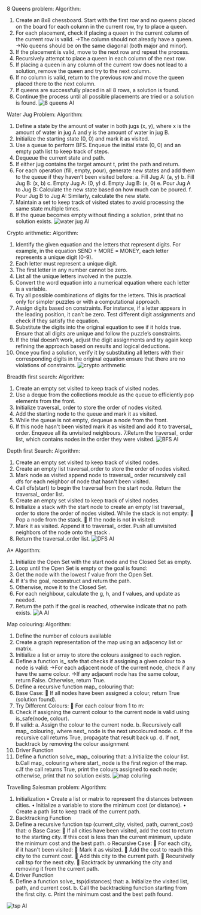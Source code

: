 8 Queens problem:
Algorithm:
1. Create an 8x8 chessboard. Start with the first row and no queens placed on the board for each column in the current row, try to place a queen.
2. For each placement, check if placing a queen in the current column of the current row is valid.
->The column should not already have a queen.
->No queens should be on the same diagonal (both major and minor).
3. If the placement is valid, move to the next row and repeat the process.
4. Recursively attempt to place a queen in each column of the next row.
5. If placing a queen in any column of the current row does not lead to a solution, remove the queen and try to the next column.
6. If no column is valid, return to the previous row and move the queen placed there to the next column.
7. If queens are successfully placed in all 8 rows, a solution is found.
8. Continue the process until all possible placements are tried or a solution is found.
![8 queens AI](https://github.com/user-attachments/assets/6f199de9-75e1-43ee-bb54-a5ac9a9a5259)




Water Jug Problem:
Algorithm:
1. Define a state by the amount of water in both jugs (x, y), where x is the amount of water in jug A    and y is the amount of water in jug B. 
2. Initialize the starting state (0, 0) and mark it as visited.
3. Use a queue to perform BFS. Enqueue the initial state (0, 0) and an empty path list to keep track of steps.
4. Dequeue the current state and path.
5. If either jug contains the target amount t, print the path and return.
6. For each operation (fill, empty, pour), generate new states and add them to the queue if they haven’t been visited before:
a.	Fill Jug A: (a, y)
b.	Fill Jug B: (x, b)
c.	Empty Jug A: (0, y)
d.	Empty Jug B: (x, 0)
e.	Pour Jug A to Jug B: Calculate the new state based on how much can be poured.
f.	Pour Jug B to Jug A: Similarly, calculate the new state.
7. Maintain a set to keep track of visited states to avoid processing the same state multiple times.
8. If the queue becomes empty without finding a solution, print that no solution exists.
![water jug AI](https://github.com/user-attachments/assets/c2f5b7a6-4578-405d-bf69-081c58bcbbba)





Crypto arithmetic:
Algorithm:
1. Identify the given equation and the letters that represent digits. For example, in the equation SEND + MORE = MONEY, each letter represents a unique digit (0-9).
2. Each letter must represent a unique digit.
3. The first letter in any number cannot be zero.
4. List all the unique letters involved in the puzzle.
5. Convert the word equation into a numerical equation where each letter is a variable.
6. Try all possible combinations of digits for the letters. This is practical only for simpler puzzles or with a computational approach.
7. Assign digits based on constraints. For instance, if a letter appears in the leading position, it can’t be zero. Test different digit assignments and check if they satisfy the equation.
8. Substitute the digits into the original equation to see if it holds true. Ensure that all digits are unique and follow the puzzle’s constraints.
9. If the trial doesn’t work, adjust the digit assignments and try again keep refining the approach based on results and logical deductions.
10. Once you find a solution, verify it by substituting all letters with their corresponding digits in the original equation ensure that there are no violations of constraints.
 ![crypto arithmetic](https://github.com/user-attachments/assets/cab760ab-37da-420f-9e6e-d6faca8c4fd8)





Breadth first search:
Algorithm:
1. Create an empty set visited to keep track of visited nodes.
2. Use a deque from the collections module as the queue to efficiently pop elements from the front.
3. Initialize traversal_ order to store the order of nodes visited.
4. Add the starting node to the queue and mark it as visited.
5. While the queue is not empty, dequeue a node from the front.
6. If this node hasn't been visited mark it as visited and add it to traversal_ order. Enqueue all its unvisited neighbours.
7.Return the traversal_ order list, which contains nodes in the order they were visited.
![BFS AI](https://github.com/user-attachments/assets/4f752913-e7f3-4b3f-93ce-d4b7ee2b7fcc)





Depth first Search:
Algorithm:
1. Create an empty set visited to keep track of visited nodes.
2. Create an empty list traversal_order to store the order of nodes visited.
3. Mark node as visited append node to traversal_ order recursively call dfs for each neighbor of node that hasn't been visited.
4. Call dfs(start) to begin the traversal from the start node. Return the traversal_ order list.
5. Create an empty set visited to keep track of visited nodes.
6. Initialize a stack with the start node to create an empty list traversal_ order to store the order of nodes visited. While the stack is not empty:
	Pop a node from the stack.
	If the node is not in visited:
7. Mark it as visited. Append it to traversal_ order. Push all unvisited neighbors of the node onto the stack .
8. Return the traversal_order list.
![DFS AI](https://github.com/user-attachments/assets/d5788872-38e5-48cf-a0b4-b386f2349ca1)






A*
Algorithm:
1. Initialize the Open Set with the start node and the Closed Set as empty.
2. Loop until the Open Set is empty or the goal is found:
3. Get the node with the lowest f value from the Open Set.
4. If it's the goal, reconstruct and return the path.
5. Otherwise, move it to the Closed Set.
6. For each neighbour, calculate the g, h, and f values, and update as needed.
7. Return the path if the goal is reached, otherwise indicate that no path exists.
![A AI](https://github.com/user-attachments/assets/69d8a911-446f-48cc-a639-573ce9fecf1a)








Map colouring:
Algorithm:
1. Define the number of colours available 
2. Create a graph representation of the map using an adjacency list or matrix.
3. Initialize a list or array to store the colours assigned to each region.
4. Define a function is_ safe that checks if assigning a given colour to a node is valid:
                    ->For each adjacent node of the current node, check if any have the same colour.
                    ->If any adjacent node has the same colour, return False. Otherwise, return True.
5. Define a recursive function map_ colouring that:
1.	Base Case:
	If all nodes have been assigned a colour, return True (solution found).
2.	Try Different Colours:
	For each colour from 1 to m:
1.	Check if assigning the current colour to the current node is valid using is_safe(node, colour).
2.	If valid:
a.	Assign the colour to the current node.
b.	Recursively call map_ colouring, where next_ node is the next uncoloured node.
c.	If the recursive call returns True, propagate that result back up.
d.	If not, backtrack by removing the colour assignment 
4. Driver Function
1. Define a function solve_ map_ colouring that:
  a.Initialize the colour list.
  b.Call map_ colouring where start_ node is the first region of the map.
  c.If the call returns True, print the colours assigned to each node; otherwise, print that no solution exists.
![map coluring](https://github.com/user-attachments/assets/0be5e258-7236-4167-a798-299b896755f1)










Travelling Salesman problem:
Algorithm:
1. Initialization
•	Create a list or matrix to represent the distances between cities.
•	Initialize a variable to store the minimum cost (or distance).
•	Create a path list to keep track of the current path.
2. Backtracking Function
1.	Define a recursive function tsp (current_city, visited, path, current_cost) that:
o	Base Case:
	If all cities have been visited, add the cost to return to the starting city. If this cost is less than the current minimum, update the minimum cost and the best path.
o	Recursive Case:
	For each city, if it hasn't been visited:
	Mark it as visited.
	Add the cost to reach this city to the current cost.
	Add this city to the current path.
	Recursively call tsp for the next city.
	Backtrack by unmarking the city and removing it from the current path.
3. Driver Function
1. Define a function solve_ tsp(distances) that:
                            a. Initialize the visited list, path, and current cost.
                            b. Call the backtracking function starting from the first city.
                            c. Print the minimum cost and the best path found.

![tsp AI](https://github.com/user-attachments/assets/2cb2ff91-bbd4-4c2d-8b8b-d3047a62f637)



